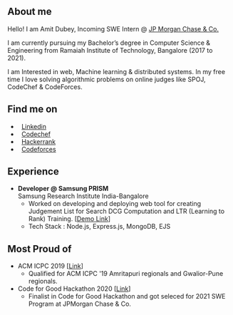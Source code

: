 ##  About me
Hello! I am Amit Dubey, Incoming SWE Intern @ [JP Morgan Chase & Co.](https://www.linkedin.com/company/jpmorganchase/)

I am currently pursuing my Bachelor’s degree in Computer Science & Engineering from Ramaiah Institute of Technology, Bangalore (2017 to 2021).

I am Interested in web, Machine learning & distributed systems. In my free time I love solving algorithmic problems on online judges like SPOJ, CodeChef & CodeForces.

##  Find me on

* &nbsp; [Linkedin](https://www.linkedin.com/in/amitdu6ey/)
* &nbsp; [Codechef](https://www.codechef.com/users/amitdu6ey)
* &nbsp; [Hackerrank](https://www.hackerrank.com/amitdu6ey)
* &nbsp; [Codeforces](https://codeforces.com/profile/amitdu6ey)

##  Experience

* **Developer @ Samsung PRISM** <br />Samsung Research Institute India-Bangalore 
  * Worked on developing and deploying web tool for creating Judgement List for Search DCG Computation and LTR (Learning to Rank) Training. [[Demo Link](http://prism-ndgc.herokuapp.com/)]
  * Tech Stack : Node.js, Express.js, MongoDB, EJS
   
##  Most Proud of
 * ACM ICPC 2019 [[Link](https://www.codechef.com/public/rankings/ICPCIN19)]
    * Qualified for ACM ICPC '19 Amritapuri regionals and Gwalior-Pune regionals.
 * Code for Good Hackathon 2020 [[Link]()]
    * Finalist in Code for Good Hackathon and got seleced for 2021 SWE Program at JPMorgan Chase & Co.
